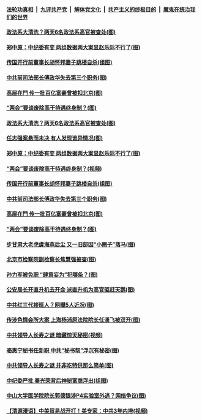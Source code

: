 

####  [法轮功真相](../../../../basic/blob/master/README.md?t=05101131) &nbsp;|&nbsp; [九评共产党](../../../../9ping.md/blob/master/README.md?t=05101131) &nbsp;|&nbsp; [解体党文化](../../../../jtdwh.md/blob/master/README.md?t=05101131)  &nbsp;|&nbsp; [共产主义的终极目的](../../../../gczydzjmd.md/blob/master/README.md?t=05101131) &nbsp;|&nbsp; [魔鬼在统治我们的世界](../../../../mgztzwmdsj.md/blob/master/README.md?t=05101131) 

#### [政法系大清洗？两天6名政法系高官被查处(图)](../pages/p2/932699.md?t=05101131) 

#### [郑中原：中纪委有变 两组数据两大案显赵乐际不行了(图)](../pages/p2/932660.md?t=05101131) 

#### [传国开行前董事长胡怀邦妻子跳楼自杀(组图)](../pages/p2/932672.md?t=05101131) 

#### [中共前司法部长傅政华失去第三个职务(图)](../pages/p2/932638.md?t=05101131) 

#### [高层在鬥 传一批百亿富豪曾被扣北京(图)](../pages/p2/932643.md?t=05101131) 

#### [“两会”要谈废除高干待遇终身制？(图)](../pages/p2/932580.md?t=05101131) 

#### [政法系大清洗？两天6名政法系高官被查处(图)](../pages/p2/932699.md?t=05101131) 

#### [任志强案悬而未决 有人发现诡异情况(图)](../pages/p2/932710.md?t=05101131) 

#### [郑中原：中纪委有变 两组数据两大案显赵乐际不行了(图)](../pages/p2/932660.md?t=05101131) 

#### [“两会”要谈废除高干待遇终身制？(视频)](../pages/p2/932680.md?t=05101131) 

#### [传国开行前董事长胡怀邦妻子跳楼自杀(组图)](../pages/p2/932672.md?t=05101131) 

#### [中共前司法部长傅政华失去第三个职务(图)](../pages/p2/932638.md?t=05101131) 

#### [高层在鬥 传一批百亿富豪曾被扣北京(图)](../pages/p2/932643.md?t=05101131) 

#### [“两会”要谈废除高干待遇终身制？(图)](../pages/p2/932580.md?t=05101131) 

#### [步甘肃大老虎虞海燕后尘 又一旧部因“小圈子”落马(图)](../pages/p2/932583.md?t=05101131) 

#### [北京市检察院副检察长焦慧强被查(图)](../pages/p2/932573.md?t=05101131) 

#### [孙力军被免职 “肆意妄为”犯哪条？(图)](../pages/p2/932559.md?t=05101131) 

#### [公安局长开直升机去开会 派直升机为高官驱赶天鹅(图)](../pages/p2/932525.md?t=05101131) 

#### [中共红三代接班人？网曝5人近况(图)](../pages/p2/932502.md?t=05101131) 

#### [传涉色情会所大案 上海杨浦原法院院长任湧飞被双开(图)](../pages/p2/932429.md?t=05101131) 

#### [中共领导人长寿之谜 暗藏惊天秘密(视频)](../pages/p2/932448.md?t=05101131) 

#### [骆惠宁秘书任新职 中共“秘书帮”浮沉有秘密(图)](../pages/p2/932403.md?t=05101131) 

#### [中共领导人长寿之谜 并非吃特供那么简单(图)](../pages/p2/932408.md?t=05101131) 

#### [中纪委严批 秦光荣背后神秘富商浮出(组图)](../pages/p2/932382.md?t=05101131) 

#### [中山大学医学院院长郭德银涉P4实验室外逃？网络争议(图)](../pages/p2/932349.md?t=05101131) 

#### [【清源漫语】中美贸易战开打！美专家：中共3年内垮(视频)](../pages/p2/932338.md?t=05101131) 

